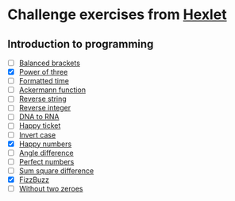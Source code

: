 # Challenge exercises from [Hexlet](https://ru.hexlet.io/)
## Introduction to programming
- [ ] [Balanced brackets]()
- [x] [Power of three](docs/introduction-to-programming/power-of-three.md)
- [ ] [Formatted time]()
- [ ] [Ackermann function]()
- [ ] [Reverse string]()
- [ ] [Reverse integer]()
- [ ] [DNA to RNA]()
- [ ] [Happy ticket]()
- [ ] [Invert case]()
- [x] [Happy numbers](docs/introduction-to-programming/happy-numbers.md)
- [ ] [Angle difference]()
- [ ] [Perfect numbers]()
- [ ] [Sum square difference]()
- [x] [FizzBuzz](docs/introduction-to-programming/fizzbuzz.md)
- [ ] [Without two zeroes]()
